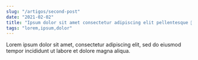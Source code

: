 ```yaml
---
slug: "/artigos/second-post"
date: "2021-02-02"
title: "Ipsum dolor sit amet consectetur adipiscing elit pellentesque 🍅"
tags: "lorem,ipsum,dolor"
---
```


Lorem ipsum dolor sit amet, consectetur adipiscing elit, sed do eiusmod tempor incididunt ut labore et dolore magna aliqua.
